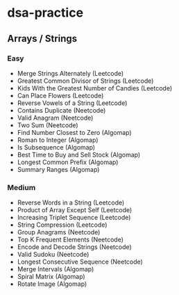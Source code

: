 # dsa-practice

## Arrays / Strings

### Easy

- Merge Strings Alternately (Leetcode)
- Greatest Common Divisor of Strings (Leetcode)
- Kids With the Greatest Number of Candies (Leetcode)
- Can Place Flowers (Leetcode)
- Reverse Vowels of a String (Leetcode)
- Contains Duplicate (Neetcode)
- Valid Anagram (Neetcode)
- Two Sum (Neetcode)
- Find Number Closest to Zero (Algomap)
- Roman to Integer (Algomap)
- Is Subsequence (Algomap)
- Best Time to Buy and Sell Stock (Algomap)
- Longest Common Prefix (Algomap)
- Summary Ranges (Algomap)

### Medium

- Reverse Words in a String (Leetcode)
- Product of Array Except Self (Leetcode)
- Increasing Triplet Sequence (Leetcode)
- String Compression (Leetcode)
- Group Anagrams (Neetcode)
- Top K Frequent Elements (Neetcode)
- Encode and Decode Strings (Neetcode)
- Valid Sudoku (Neetcode)
- Longest Consecutive Sequence (Neetcode)
- Merge Intervals (Algomap)
- Spiral Matrix (Algomap)
- Rotate Image (Algomap)